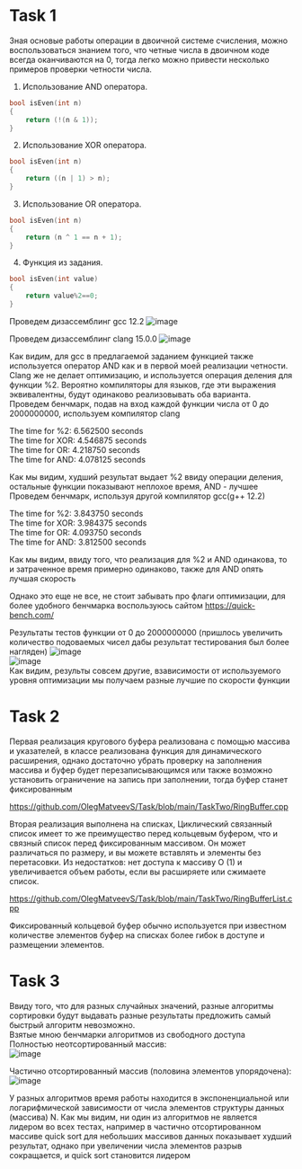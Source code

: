 # Task 1
Зная основые работы операции в двоичной системе счисления, можно воспользоваться знанием того, что четные числа в двоичном коде всегда оканчиваются на 0, тогда
легко можно привести несколько примеров проверки четности числа. 
1. Использование AND оператора.
```C++
bool isEven(int n)
{
    return (!(n & 1));
}
```
2. Использование XOR оператора. 
```C++
bool isEven(int n)
{
    return ((n | 1) > n);
}
```
3. Использование OR оператора.
```C++
bool isEven(int n)
{
    return (n ^ 1 == n + 1);
}
```
4. Функция из задания.
```C++ 
bool isEven(int value)
{
    return value%2==0;
}
```
Проведем дизассемблинг gcc 12.2
![image](https://user-images.githubusercontent.com/55399599/194369449-4229ed4e-1c69-499e-9c49-8865085711de.png)

Проведем дизассемблинг clang 15.0.0
![image](https://user-images.githubusercontent.com/55399599/194623351-67430be7-0528-44d6-9921-3dac1206d20d.png)

Как видим, для gcc в предлагаемой заданием функцией также используется оператор AND как и в первой моей реализации четности.
Clang же не делает оптимизацию, и используется операция деления для функции %2.
Вероятно компиляторы для языков, где эти выражения эквивалентны, будут одинаково реализовывать оба варианта.
Проведем бенчмарк, подав на вход каждой функции числа от 0 до 2000000000, используем компилятор clang

The time for %2: 6.562500 seconds \
The time for XOR: 4.546875 seconds \
The time for OR: 4.218750 seconds \
The time for AND: 4.078125 seconds 

Как мы видим, худший результат выдает %2 ввиду операции деления, остальные функции показывают неплохое время, AND - лучшее
Проведем бенчмарк, используя другой компилятор gcc(g++ 12.2)

The time for %2: 3.843750 seconds \
The time for XOR: 3.984375 seconds \
The time for OR: 4.093750 seconds \
The time for AND: 3.812500 seconds 

Как мы видим, ввиду того, что реализация для %2 и AND одинакова, то и затраченное время примерно одинаково, также для AND опять лучшая скорость

Однако это еще не все, не стоит забывать про флаги оптимизации, для более удобного бенчмарка воспользуюсь сайтом 
https://quick-bench.com/

Результаты тестов функции от 0 до 2000000000 (пришлось увеличить количество подоваемых чисел дабы результат тестирования был более нагляден)
![image](https://user-images.githubusercontent.com/55399599/194637362-00451409-27d4-4dac-b644-a6819cb12510.png) \
![image](https://user-images.githubusercontent.com/55399599/194637637-15aaaa19-0e8f-4f4f-94aa-124d4760f33b.png) \
Как видим, результы совсем другие, взависимости от используемого уровня оптимизации мы получаем разные лучшие по скорости функции





# Task 2
Первая реализация кругового буфера реализована с помощью массива и указателей, в классе реализована функция для динамического расширения, однако достаточно убрать
проверку на заполнения массива и буфер будет перезаписывающимся или также возможно установить ограничение на запись при заполнении, тогда буфер станет фиксированным

https://github.com/OlegMatveevS/Task/blob/main/TaskTwo/RingBuffer.cpp

Вторая реализация выполнена на списках, 
Циклический связанный список имеет то же преимущество перед кольцевым буфером, что и связный список перед фиксированным массивом. 
Он может различаться по размеру, и вы можете вставлять и элементы без перетасовки.
Из недостатков: нет доступа к массиву O (1) и увеличивается объем работы, если вы расширяете или сжимаете список.

https://github.com/OlegMatveevS/Task/blob/main/TaskTwo/RingBufferList.cpp

Фиксированный кольцевой буфер обычно используется при известном количестве элементов
буфер на списках более гибок в доступе и размещении элементов.

# Task 3
Ввиду того, что для разных случайных значений, разные алгоритмы сортировки будут выдавать разные результаты предложить самый быстрый алгоритм невозможно. \
Взятые мною бенчмарки алгоритмов из свободного доступа \
 Полностью неотсортированный массив: \
![image](https://user-images.githubusercontent.com/55399599/194715961-a265b3df-237b-48e6-87b4-1cb76118a1e3.png) 

 Частично отсортированный массив (половина элементов упорядочена): \
![image](https://user-images.githubusercontent.com/55399599/194715967-e8340721-695f-4ee2-bb1e-437b950b4854.png) 

У разных алгоритмов время работы находится в экспоненциальной или логарифмической зависимости от числа элементов структуры данных (массива) N.
Как мы видим, ни один из алгоритмов не является лидером во всех тестах, например в частично отсортированном массиве quick sort для небольших массивов данных
показывает худший результат, однако при увеличении числа элементов разрыв сокращается, и quick sort становится лидером


